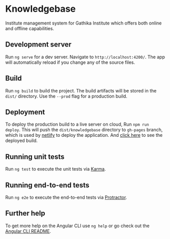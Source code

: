 # Knowledgebase

Institute management system for Gathika Institute which offers both online and offline capabilities.

## Development server

Run `ng serve` for a dev server. Navigate to `http://localhost:4200/`. The app will automatically reload if you change any of the source files.

## Build

Run `ng build` to build the project. The build artifacts will be stored in the `dist/` directory. Use the `--prod` flag for a production build.

## Deployment

To deploy the production build to a live server on cloud, Run `npm run deploy`. This will push the `dist/knowledgebase` directory to `gh-pages` branch, which is used by [netlify](https://www.netlify.com) to deploy the application. And [click here](https://youthful-aryabhata-12b12e.netlify.com/) to see the deployed build.

## Running unit tests

Run `ng test` to execute the unit tests via [Karma](https://karma-runner.github.io).

## Running end-to-end tests

Run `ng e2e` to execute the end-to-end tests via [Protractor](http://www.protractortest.org/).

## Further help

To get more help on the Angular CLI use `ng help` or go check out the [Angular CLI README](https://github.com/angular/angular-cli/blob/master/README.md).
